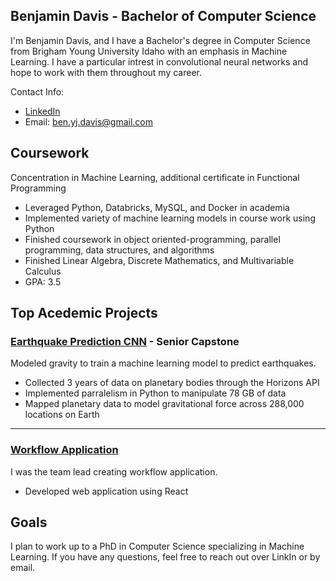 ## Benjamin Davis - Bachelor of Computer Science
I'm Benjamin Davis, and I have a Bachelor's degree in Computer Science from Brigham Young University Idaho with an emphasis in Machine Learning. I have a particular intrest in convolutional neural networks and hope to work with them throughout my career.

Contact Info:
- [LinkedIn](https://www.linkedin.com/in/ben-yj-davis/)
- Email: ben.yj.davis@gmail.com

## Coursework
Concentration in Machine Learning, additional certificate in Functional Programming
- Leveraged Python, Databricks, MySQL, and Docker in academia
- Implemented variety of machine learning models in course work using Python
- Finished coursework in object oriented-programming, parallel programming, data structures, and algorithms
- Finished Linear Algebra, Discrete Mathematics, and Multivariable Calculus
- GPA: 3.5

## Top Acedemic Projects
### **[Earthquake Prediction CNN](https://github.com/Dbenjamy/Senior-Project/) - Senior Capstone**
Modeled gravity to train a machine learning model to predict earthquakes.
- Collected 3 years of data on planetary bodies through the Horizons API
- Implemented parralelism in Python to manipulate 78 GB of data
- Mapped planetary data to model gravitational force across 288,000 locations on Earth
---
### **[Workflow Application](https://github.com/garrettstanger/OnionTask)**
I was the team lead creating workflow application.
- Developed web application using React
## Goals
I plan to work up to a PhD in Computer Science specializing in Machine Learning. If you have any questions, feel free to reach out over LinkIn or by email.
